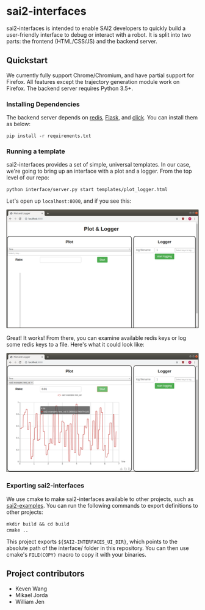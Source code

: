 # sai2-interfaces

sai2-interfaces is intended to enable SAI2 developers to quickly build a user-friendly interface to debug or interact with a robot. It is split into two parts: the frontend (HTML/CSS/JS) and the backend server.

## Quickstart
We currently fully support Chrome/Chromium, and have partial support for Firefox. All features except the trajectory generation module work on Firefox. The backend server requires Python 3.5+.

### Installing Dependencies
The backend server depends on [redis](https://pypi.org/project/redis/), [Flask](https://pypi.org/project/Flask/), and [click](https://pypi.org/project/click/). You can install them as below:
```
pip install -r requirements.txt
```

### Running a template
sai2-interfaces provides a set of simple, universal templates. In our case, we're going to bring up an interface with a plot and a logger. From the top level of our repo:
```
python interface/server.py start templates/plot_logger.html
```

Let's open up `localhost:8000`, and if you see this:

![A window with a plot and logger](img/plot-logger-initial.png)

Great! It works! From there, you can examine available redis keys or log some redis keys to a file. Here's what it could look like:

![A window with a plot with data and a blank logger](img/plot-logger-data.png)


### Exporting sai2-interfaces
We use cmake to make sai2-interfaces available to other projects, such as [sai2-examples](https://github.com/manips-sai-org/sai2-examples). You can run the following commands to export definitions to other projects:

```
mkdir build && cd build
cmake ..
```

This project exports `${SAI2-INTERFACES_UI_DIR}`, which points to the absolute path of the interface/ folder in this repository. You can then use cmake's `FILE(COPY)` macro to copy it with your binaries.

## Project contributors
* Keven Wang
* Mikael Jorda
* William Jen